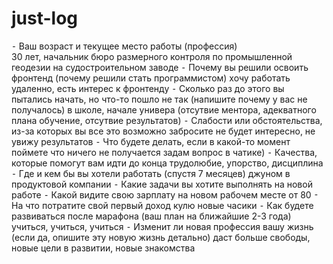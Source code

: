 # just-log
⁃ Ваш возраст и текущее место работы (профессия) <br>
30 лет, начальник бюро размерного контроля по промышленной геодезии на судостроительном заводе
⁃ Почему вы решили освоить фронтенд (почему решили стать программистом)
хочу работать удаленно, есть  интерес к фронтенду
⁃ Сколько раз до этого вы пытались начать, но что-то пошло не так (напишите почему у вас не получалось)
в школе, начале универа (отсутвие ментора, адекватного плана обучение, отсутвие результатов)
⁃ Слабости или обстоятельства, из-за которых вы все это возможно забросите
не будет интересно, не увижу результатов
⁃ Что будете делать, если в какой-то момент поймете что ничего не получается
задам вопрос в чатике)
⁃ Качества, которые помогут вам идти до конца
трудолюбие, упорство, дисциплина
⁃ Где и кем бы вы хотели работать (спустя 7 месяцев)
джуном в продуктовой компании
⁃ Какие задачи вы хотите выполнять на новой работе
⁃ Какой видите свою зарплату на новом рабочем месте
от 80
⁃ На что потратите свой первый доход
кулю новые часики
⁃ Как будете развиваться после марафона (ваш план на ближайшие 2-3 года)
учиться, учиться, учиться
⁃ Изменит ли новая профессия вашу жизнь (если да, опишите эту новую жизнь детально)
даст больше свободы, новые цели в развитии, новые знакомства
